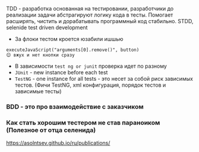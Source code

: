 TDD - разработка основанная на тестировании, разработчики  до реализации задачи абстрагируют логику кода в тесты. Помогает расширять, чистить и дорабатывать программный код стабильно. STDD, selenide test driven development


- За флоки тестом кроется юзабили ишшью


```
executeJavaScript("arguments[0].remove()", button) 
😌 вжух и нет кнопки сразу
```

- В зависимости `test ng or junit` проверка идет по разному
- `JUnit` - new instance before each test
- `TestNG` - one instance for all tests - это несет за собой риск зависимых тестов. (Фичи TestNG, xml конфигурация, порядок тестов и зависимые тесты)

### BDD - это про взаимодействие с заказчиком

### Как стать хорошим тестером не став параноиком (Полезное от отца селенида)
https://asolntsev.github.io/ru/publications/

